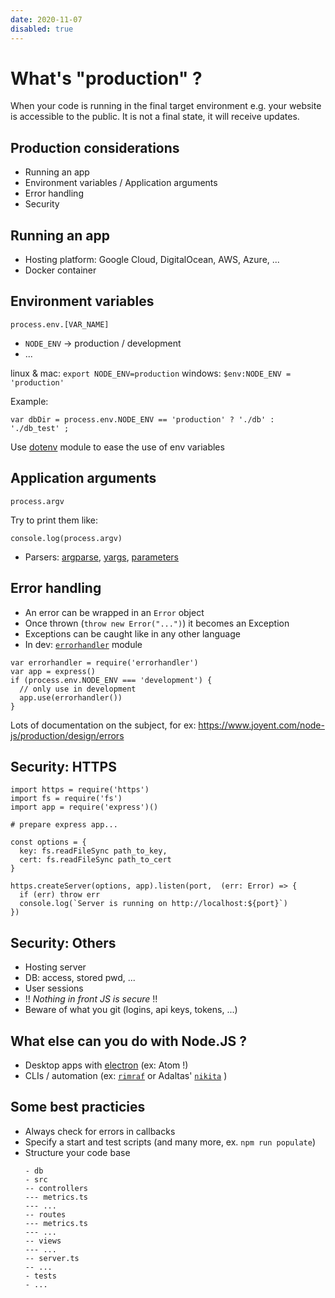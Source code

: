 ```yaml
---
date: 2020-11-07
disabled: true
---
```


# What's "production" ?

When your code is running in the final target environment e.g. your website is accessible to the public. It is not a final state, it will receive updates.

## Production considerations

- Running an app 
- Environment variables / Application arguments 
- Error handling 
- Security

## Running an app 

- Hosting platform: Google Cloud, DigitalOcean, AWS, Azure, ...
- Docker container

## Environment variables

`process.env.[VAR_NAME]`

- `NODE_ENV` -> production / development 
- ...

linux & mac: `export NODE_ENV=production`
windows: `$env:NODE_ENV = 'production'`

Example:
```
var dbDir = process.env.NODE_ENV == 'production' ? './db' : './db_test' ;
```

Use [dotenv](https://www.npmjs.com/package/dotenv) module to ease the use of env variables

## Application arguments 

`process.argv`

Try to print them like:
```
console.log(process.argv)
```

- Parsers: [argparse](http://nodeca.github.io/argparse/), [yargs](http://yargs.js.org), [parameters](https://github.com/adaltas/node-parameters)

## Error handling 

- An error can be wrapped in an `Error` object 
- Once thrown (`throw new Error("...")`) it becomes an Exception
- Exceptions can be caught like in any other language 
- In dev: [`errorhandler`](https://www.npmjs.com/package/errorhandler) module

```
var errorhandler = require('errorhandler')
var app = express()
if (process.env.NODE_ENV === 'development') {
  // only use in development
  app.use(errorhandler())
}
```
Lots of documentation on the subject, for ex: https://www.joyent.com/node-js/production/design/errors

## Security: HTTPS

```
import https = require('https')
import fs = require('fs')
import app = require('express')()

# prepare express app...

const options = {
  key: fs.readFileSync path_to_key,
  cert: fs.readFileSync path_to_cert
}

https.createServer(options, app).listen(port,  (err: Error) => {
  if (err) throw err
  console.log(`Server is running on http://localhost:${port}`)
})
```

## Security: Others

- Hosting server 
- DB: access, stored pwd, ...
- User sessions
- !! *Nothing in front JS is secure* !!
- Beware of what you git (logins, api keys, tokens, ...)

## What else can you do with Node.JS ?

- Desktop apps with [electron](http://electronjs.org) (ex: Atom !) 
- CLIs / automation (ex: [`rimraf`](https://github.com/isaacs/rimraf) or Adaltas' [`nikita`](https://github.com/adaltas/node-nikita) )

## Some best practicies

- Always check for errors in callbacks
- Specify a start and test scripts (and many more, ex. `npm run populate`)
- Structure your code base
  ```
  - db
  - src 
  -- controllers
  --- metrics.ts
  --- ...
  -- routes
  --- metrics.ts
  --- ...
  -- views
  --- ...
  -- server.ts
  -- ...
  - tests
  - ...
  ```
